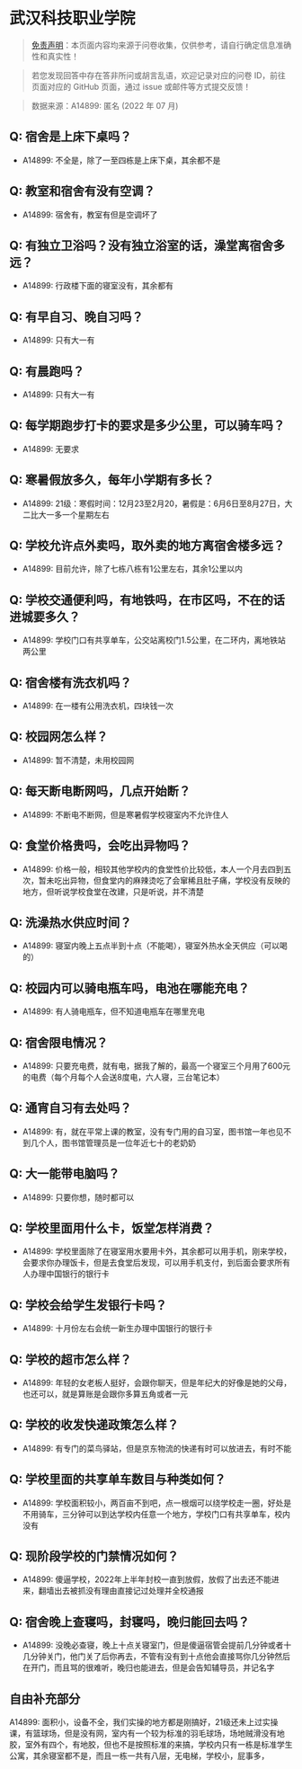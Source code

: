 # 武汉科技职业学院

> [免责声明](https://colleges.chat/#_3)：本页面内容均来源于问卷收集，仅供参考，请自行确定信息准确性和真实性！

> 若您发现回答中存在答非所问或胡言乱语，欢迎记录对应的问卷 ID，前往页面对应的 GitHub 页面，通过 issue 或邮件等方式提交反馈！

> 数据来源：A14899: 匿名 (2022 年 07 月)

## Q: 宿舍是上床下桌吗？

- A14899: 不全是，除了一至四栋是上床下桌，其余都不是

## Q: 教室和宿舍有没有空调？

- A14899: 宿舍有，教室有但是空调坏了

## Q: 有独立卫浴吗？没有独立浴室的话，澡堂离宿舍多远？

- A14899: 行政楼下面的寝室没有，其余都有

## Q: 有早自习、晚自习吗？

- A14899: 只有大一有

## Q: 有晨跑吗？

- A14899: 只有大一有

## Q: 每学期跑步打卡的要求是多少公里，可以骑车吗？

- A14899: 无要求

## Q: 寒暑假放多久，每年小学期有多长？

- A14899: 21级：寒假时间：12月23至2月20，暑假是：6月6日至8月27日，大二比大一多一个星期左右

## Q: 学校允许点外卖吗，取外卖的地方离宿舍楼多远？

- A14899: 目前允许，除了七栋八栋有1公里左右，其余1公里以内

## Q: 学校交通便利吗，有地铁吗，在市区吗，不在的话进城要多久？

- A14899: 学校门口有共享单车，公交站离校门1.5公里，在二环内，离地铁站两公里

## Q: 宿舍楼有洗衣机吗？

- A14899: 在一楼有公用洗衣机，四块钱一次

## Q: 校园网怎么样？

- A14899: 暂不清楚，未用校园网

## Q: 每天断电断网吗，几点开始断？

- A14899: 不断电不断网，但是寒暑假学校寝室内不允许住人

## Q: 食堂价格贵吗，会吃出异物吗？

- A14899: 价格一般，相较其他学校内的食堂性价比较低，本人一个月去四到五次，暂未吃出异物，但食堂内的麻辣烫吃了会窜稀且肚子痛，学校没有反映的地方，但听说学校食堂在改建，只是听说，并不清楚

## Q: 洗澡热水供应时间？

- A14899: 寝室内晚上五点半到十点（不能喝），寝室外热水全天供应（可以喝的）

## Q: 校园内可以骑电瓶车吗，电池在哪能充电？

- A14899: 有人骑电瓶车，但不知道电瓶车在哪里充电

## Q: 宿舍限电情况？

- A14899: 只要充电费，就有电，据我了解的，最高一个寝室三个月用了600元的电费（每个月每个人会送8度电，六人寝，三台笔记本）

## Q: 通宵自习有去处吗？

- A14899: 有，就在平常上课的教室，没有专门用的自习室，图书馆一年也见不到几个人，图书馆管理员是一位年近七十的老奶奶

## Q: 大一能带电脑吗？

- A14899: 只要你想，随时都可以

## Q: 学校里面用什么卡，饭堂怎样消费？

- A14899: 学校里面除了在寝室用水要用卡外，其余都可以用手机，刚来学校，会要求你办理饭卡，但是去食堂后发现，可以用手机支付，到后面会要求所有人办理中国银行的银行卡

## Q: 学校会给学生发银行卡吗？

- A14899: 十月份左右会统一新生办理中国银行的银行卡

## Q: 学校的超市怎么样？

- A14899: 年轻的女老板人挺好，会跟你聊天，但是年纪大的好像是她的父母，也还可以，就是算账是会跟你多算五角或者一元

## Q: 学校的收发快递政策怎么样？

- A14899: 有专门的菜鸟驿站，但是京东物流的快递有时可以放进去，有时不能

## Q: 学校里面的共享单车数目与种类如何？

- A14899: 学校面积较小，两百亩不到吧，点一根烟可以绕学校走一圈，好处是不用骑车，三分钟可以到达学校内任意一个地方，学校门口有共享单车，校内没有

## Q: 现阶段学校的门禁情况如何？

- A14899: 傻逼学校，2022年上半年封校一直到放假，放假了出去还不能进来，翻墙出去被抓没有理由直接记过处理并全校通报

## Q: 宿舍晚上查寝吗，封寝吗，晚归能回去吗？

- A14899: 没晚必查寝，晚上十点关寝室门，但是傻逼宿管会提前几分钟或者十几分钟关门，他门关了后你再去，不管有没有到十点他会直接骂你几分钟然后在开门，而且骂的很难听，晚归也能进去，但是会告知辅导员，并记名字

## 自由补充部分

A14899: 面积小，设备不全，我们实操的地方都是刚搞好，21级还未上过实操课，有篮球场，但是没有网，室内有一个较为标准的羽毛球场，场地贼滑没有地胶，室外有四个，有地胶，但也不是按照标准的来搞，学校内只有一栋是标准学生公寓，其余寝室都不是，而且一栋一共有八层，无电梯，学校小，屁事多，